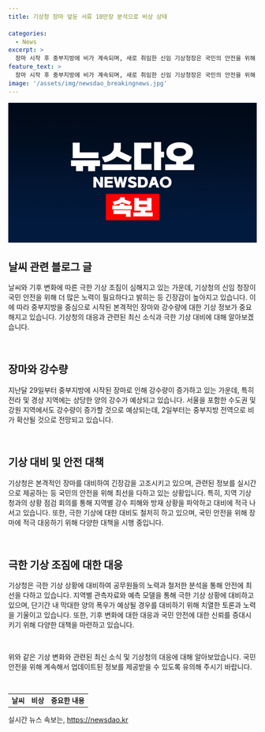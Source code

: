 ```yaml
---
title: 기상청 장마 앞둔 서류 10만장 분석으로 비상 상태

categories:
  - News
excerpt: >
  장마 시작 후 중부지방에 비가 계속되며, 새로 취임한 신임 기상청장은 국민의 안전을 위해 노력해야 한다고 강조했다. 기상청은 장마와 폭우 상황에서 비상 상황점검 회의를 갖고 지방기상청 상황을 점검하고, 장마에 대비하기 위해 극한기상현상에 대한 분석과 토론을 진행하고 있다. 기상청은 수도권에서 정식 운용되는 호우 재난 문자와 함께 극한기상에 대비하고 있다.
feature_text: >
  장마 시작 후 중부지방에 비가 계속되며, 새로 취임한 신임 기상청장은 국민의 안전을 위해 노력해야 한다고 강조했다. 기상청은 장마와 폭우 상황에서 비상 상황점검 회의를 갖고 지방기상청 상황을 점검하고, 장마에 대비하기 위해 극한기상현상에 대한 분석과 토론을 진행하고 있다. 기상청은 수도권에서 정식 운용되는 호우 재난 문자와 함께 극한기상에 대비하고 있다.
image: '/assets/img/newsdao_breakingnews.jpg'
---
```


<p><img src="/assets/img/newsdao_breakingnews.jpg" alt="koreaapp 속보" /></p>

<h2 data-ke-size="size26">날씨 관련 블로그 글</h2>

<p>날씨와 기후 변화에 따른 극한 기상 조짐이 심해지고 있는 가운데, 기상청의 신임 청장이 국민 안전을 위해 더 많은 노력이 필요하다고 밝히는 등 긴장감이 높아지고 있습니다. 이에 따라 중부지방을 중심으로 시작된 본격적인 장마와 강수량에 대한 기상 정보가 중요해지고 있습니다. 기상청의 대응과 관련된 최신 소식과 극한 기상 대비에 대해 알아보겠습니다.</p>

<p data-ke-size="size16">&nbsp;</p>

<h2 data-ke-size="size24">장마와 강수량</h2>

<p>지난달 29일부터 중부지방에 시작된 장마로 인해 강수량이 증가하고 있는 가운데, 특히 전라 및 경상 지역에는 상당한 양의 강수가 예상되고 있습니다. 서울을 포함한 수도권 및 강원 지역에서도 강수량이 증가할 것으로 예상되는데, 2일부터는 중부지방 전역으로 비가 확산될 것으로 전망되고 있습니다.</p>

<p data-ke-size="size16">&nbsp;</p>

<h2 data-ke-size="size24">기상 대비 및 안전 대책</h2>

<p>기상청은 본격적인 장마를 대비하여 긴장감을 고조시키고 있으며, 관련된 정보를 실시간으로 제공하는 등 국민의 안전을 위해 최선을 다하고 있는 상황입니다. 특히, 지역 기상청과의 상황 점검 회의를 통해 지역별 강수 피해와 방재 상황을 파악하고 대비에 적극 나서고 있습니다. 또한, 극한 기상에 대한 대비도 철저히 하고 있으며, 국민 안전을 위해 장마에 적극 대응하기 위해 다양한 대책을 시행 중입니다.</p>

<p data-ke-size="size16">&nbsp;</p>

<h2 data-ke-size="size24">극한 기상 조짐에 대한 대응</h2>

<p>기상청은 극한 기상 상황에 대비하여 공무원들의 노력과 철저한 분석을 통해 안전에 최선을 다하고 있습니다. 지역별 관측자료와 예측 모델을 통해 극한 기상 상황에 대비하고 있으며, 단기간 내 막대한 양의 폭우가 예상될 경우를 대비하기 위해 치열한 토론과 노력을 기울이고 있습니다. 또한, 기후 변화에 대한 대응과 국민 안전에 대한 신뢰를 증대시키기 위해 다양한 대책을 마련하고 있습니다.</p>

<p data-ke-size="size16">&nbsp;</p>

<p>위와 같은 기상 변화와 관련된 최신 소식 및 기상청의 대응에 대해 알아보았습니다. 국민 안전을 위해 계속해서 업데이트된 정보를 제공받을 수 있도록 유의해 주시기 바랍니다.</p>

<p data-ke-size="size16">&nbsp;</p>

<table>
    <tbody>
        <tr>
            <td style="text-align: center; height: 17px;"><b>날씨</b></td>
            <td style="text-align: center; height: 17px;"><b>비상</b></td>
            <td style="text-align: center; height: 17px;"><b>중요한 내용</b></td>
        </tr>
    </tbody>
</table>
실시간 뉴스 속보는, <a href="https://newsdao.kr" rel="dofollow">https://newsdao.kr</a>


